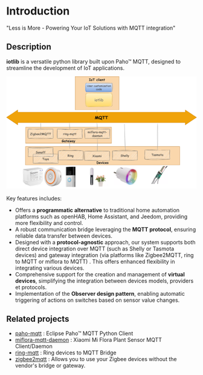 # Introduction

"Less is More - Powering Your IoT Solutions with MQTT integration"

## Description

**iotlib** is a versatile python library built upon Paho™ MQTT, designed to streamline the development of IoT applications.

![Alt text](_images/landscape.png)


Key features includes:

- Offers a **programmatic alternative** to traditional home automation platforms such as openHAB, Home Assistant, and Jeedom, providing more flexibility and control.
- A robust communication bridge leveraging the **MQTT protocol**, ensuring reliable data transfer between devices.
- Designed with a **protocol-agnostic** approach, our system supports both direct device integration over MQTT (such as Shelly or Tasmota devices) and gateway integration (via platforms like Zigbee2MQTT, ring to MQTT or miflora to MQTT) . This offers enhanced flexibility in integrating various devices.
- Comprehensive support for the creation and management of **virtual devices**, simplifying the integration between devices models, providers et protocols.
- Implementation of the **Observer design pattern**, enabling automatic triggering of actions on switches based on sensor value changes.


## Related projects

- [paho-mqtt](https://github.com/eclipse/paho.mqtt.python) : Eclipse Paho™ MQTT Python Client
- [miflora-mqtt-daemon](https://github.com/ThomDietrich/miflora-mqtt-daemon) : Xiaomi Mi Flora Plant Sensor MQTT Client/Daemon
- [ring-mqtt](https://github.com/tsightler/ring-mqtt) : Ring devices to MQTT Bridge
- [zigbee2mqtt](https://github.com/Koenkk/zigbee2mqtt) : Allows you to use your Zigbee devices without the vendor's bridge or gateway.
